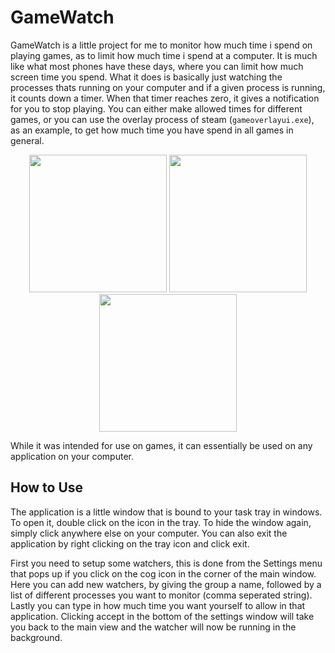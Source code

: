 # GameWatch
GameWatch is a little project for me to monitor how much time i spend on playing games, as to limit how much time i spend at a computer. It is much like what most phones have these days, where you can limit how much screen time you spend. What it does is basically just watching the processes thats running on your computer and if a given process is running, it counts down a timer. When that timer reaches zero, it gives a notification for you to stop playing. You can either make allowed times for different games, or you can use the overlay process of steam (`gameoverlayui.exe`), as an example, to get how much time you have spend in all games in general.

<p align="center">
  <img src="https://user-images.githubusercontent.com/22596587/173028659-a1f265e7-bf0f-4b4b-bc80-01536f96503d.png" height=220>
  <img src="https://user-images.githubusercontent.com/22596587/173028670-a769fa95-f9ce-45d0-af62-f1930bd58cf9.png" height=220>
  <img src="https://user-images.githubusercontent.com/22596587/173028680-8e1da160-1b54-4dd6-9969-307d69cd6370.png" height=220>
</p>

While it was intended for use on games, it can essentially be used on any application on your computer.

## How to Use
The application is a little window that is bound to your task tray in windows. To open it, double click on the icon in the tray. To hide the window again, simply click anywhere else on your computer. You can also exit the application by right clicking on the tray icon and click exit.

First you need to setup some watchers, this is done from the Settings menu that pops up if you click on the cog icon in the corner of the main window. Here you can add new watchers, by giving the group a name, followed by a list of different processes you want to monitor (comma seperated string). Lastly you can type in how much time you want yourself to allow in that application. Clicking accept in the bottom of the settings window will take you back to the main view and the watcher will now be running in the background.
